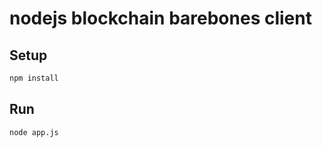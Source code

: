 # nodejs blockchain barebones client #

## Setup ##
```bash
npm install
```

## Run ##
```bash
node app.js
```